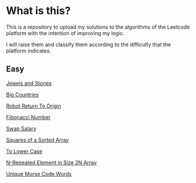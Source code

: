 # What is this?

This is a repository to upload my solutions to the algorithms of the Leetcode platform with the intention of improving my logic. 

I will raise them and classify them according to the difficulty that the platform indicates.


## Easy

[Jewels and Stones](https://github.com/luisredondo/algorithms-leetcode/blob/master/easy/jewels-and-stones.md)

[Big Countries](https://github.com/luisredondo/algorithms-leetcode/blob/master/easy/big-countries.md)

[Robot Return To Origin](https://github.com/luisredondo/algorithms-leetcode/blob/master/easy/robot-return-to-origin.md)

[Fibonacci Number](https://github.com/luisredondo/algorithms-leetcode/tree/master/easy/fibonacci_number.md)

[Swap Salary](https://github.com/luisredondo/algorithms-leetcode/tree/master/easy/swap_salary.md)

[Squares of a Sorted Array](https://github.com/luisredondo/algorithms-leetcode/tree/master/easy/squares-of-a-sorted-array.md)

[To Lower Case](https://github.com/luisredondo/algorithms-leetcode/tree/master/easy/to-lower-case.md)

[N-Repeated Element in Size 2N Array](https://github.com/luisredondo/algorithms-leetcode/tree/master/easy/n-repeated-element-in-size-2n-array.md)

[Unique Morse Code Words](https://github.com/luisredondo/algorithms-leetcode/tree/master/easy/unique-morse-code-words.md)
